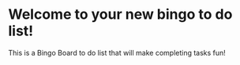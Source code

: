 # Welcome to your new bingo to do list!

This is a Bingo Board to do list that will make completing tasks fun!